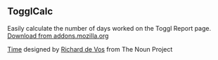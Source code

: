 TogglCalc
---------

Easily calculate the number of days worked on the Toggl Report page. [Download
from
addons.mozilla.org](https://addons.mozilla.org/en-US/firefox/addon/togglcalc/)

[Time](http://thenounproject.com/noun/time/#icon-No6732) designed by [Richard
de Vos](http://thenounproject.com/ristyled) from The Noun Project
